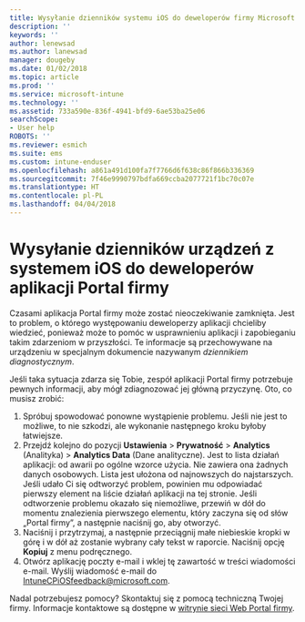 ```yaml
---
title: Wysyłanie dzienników systemu iOS do deweloperów firmy Microsoft | Dokumentacja firmy Microsoft
description: ''
keywords: ''
author: lenewsad
ms.author: lanewsad
manager: dougeby
ms.date: 01/02/2018
ms.topic: article
ms.prod: ''
ms.service: microsoft-intune
ms.technology: ''
ms.assetid: 733a590e-836f-4941-bfd9-6ae53ba25e06
searchScope:
- User help
ROBOTS: ''
ms.reviewer: esmich
ms.suite: ems
ms.custom: intune-enduser
ms.openlocfilehash: a861a491d100fa7f7766d6f638c86f866b336369
ms.sourcegitcommit: 7f46e9990797bdfa669ccba2077721f1bc70c07e
ms.translationtype: HT
ms.contentlocale: pl-PL
ms.lasthandoff: 04/04/2018
---
```

# <a name="send-logs-to-the-company-portal-developers-for-ios-devices"></a>Wysyłanie dzienników urządzeń z systemem iOS do deweloperów aplikacji Portal firmy

Czasami aplikacja Portal firmy może zostać nieoczekiwanie zamknięta. Jest to problem, o którego występowaniu deweloperzy aplikacji chcieliby wiedzieć, ponieważ może to pomóc w usprawnieniu aplikacji i zapobieganiu takim zdarzeniom w przyszłości. Te informacje są przechowywane na urządzeniu w specjalnym dokumencie nazywanym _dziennikiem diagnostycznym_.

Jeśli taka sytuacja zdarza się Tobie, zespół aplikacji Portal firmy potrzebuje pewnych informacji, aby mógł zdiagnozować jej główną przyczynę. Oto, co musisz zrobić:

1.  Spróbuj spowodować ponowne wystąpienie problemu. Jeśli nie jest to możliwe, to nie szkodzi, ale wykonanie następnego kroku byłoby łatwiejsze.
2.  Przejdź kolejno do pozycji __Ustawienia__ > __Prywatność__ > __Analytics__ (Analityka) > __Analytics Data__ (Dane analityczne). Jest to lista działań aplikacji: od awarii po ogólne wzorce użycia. Nie zawiera ona żadnych danych osobowych. Lista jest ułożona od najnowszych do najstarszych. Jeśli udało Ci się odtworzyć problem, powinien mu odpowiadać pierwszy element na liście działań aplikacji na tej stronie. Jeśli odtworzenie problemu okazało się niemożliwe, przewiń w dół do momentu znalezienia pierwszego elementu, który zaczyna się od słów „Portal firmy”, a następnie naciśnij go, aby otworzyć.
3.  Naciśnij i przytrzymaj, a następnie przeciągnij małe niebieskie kropki w górę i w dół aż zostanie wybrany cały tekst w raporcie. Naciśnij opcję __Kopiuj__ z menu podręcznego.
4.  Otwórz aplikację poczty e-mail i wklej tę zawartość w treści wiadomości e-mail. Wyślij wiadomość e-mail do <a href="mailto:IntuneCPiOSfeedback@microsoft.com?subject=My Company Portal App Closed Unexpectedly&body=Press and hold, then paste your copied Company Portal app logs here.">IntuneCPiOSfeedback@microsoft.com</a>.

Nadal potrzebujesz pomocy? Skontaktuj się z pomocą techniczną Twojej firmy. Informacje kontaktowe są dostępne w [witrynie sieci Web Portal firmy](https://portal.manage.microsoft.com#HelpDeskDialog).
